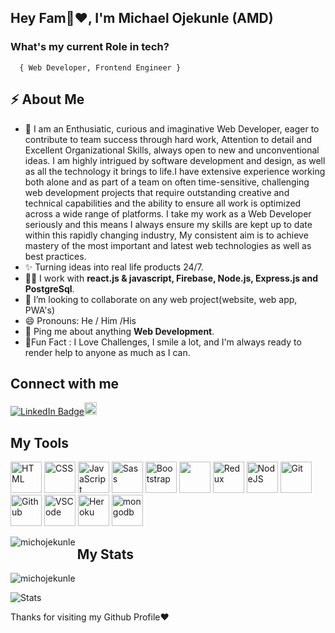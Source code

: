 ### <h2>Hey Fam👋❤️, I'm Michael Ojekunle <span>(AMD)</span></h2>

### **What's my current Role in tech?**</h2> 
      { Web Developer, Frontend Engineer }



<h2>⚡️ About Me</h2>

<ul>
  <li>🦾 I am an Enthusiatic, curious and imaginative Web Developer, eager to contribute to team success through hard work, Attention to detail and Excellent Organizational Skills, always open to new and unconventional ideas. I am highly intrigued by software development and design, as well as all the technology it brings to life.I have extensive experience working both alone and as part of a team on often time-sensitive, challenging web development projects that require outstanding creative and technical capabilities and the ability to ensure all work is optimized across a wide range of platforms. I take my work as a Web Developer seriously and this means I always ensure my skills are kept up to date within this rapidly changing industry, My consistent aim is to achieve mastery of the most important and latest web technologies as well as best practices.
 <!-- I am a positive, enthusiastic and competent Web Developer who, over the years, has built up a diverse range of skills, qualities and attributes that guarantee I will perform highly in this role. . If you hire me as your Web Developer, I assure you I will fit into your team quickly, I will always put the commercial needs of your business at the forefront of everything I do, and the work I carry out will be consistent to a first-class standard.--></li>
  <li>✨ Turning ideas into real life products 24/7. </li>
  <li>👨‍💻 I work with <strong>react.js & javascript, Firebase, Node.js, Express.js and PostgreSql</strong>.</li>
  <li>👯 I’m looking to collaborate on any web project(website, web app, PWA's)</li>
  <li>😄 Pronouns: He / Him /His</li>
  <li>💬 Ping me about anything <strong>Web Development</strong>.</li>
  <li>🎉Fun Fact : I Love Challenges, I smile a lot, and I'm always ready to render help to anyone as much as I can.</li>
</ul>

<h2>Connect with me</h3>
<p><a href="https://www.linkedin.com/in/michael-ojekunle-651a8a232/"><img src="https://img.shields.io/badge/-michael%20ojekunle%20-blue?style=plastic&amp;labelColor=blue&amp;logo=LinkedIn&amp;link=www.linkedin.com/in/adeoluwa-agbakosi-687023219" alt="LinkedIn Badge"></a><a href="https://twitter.com/MichaelOjekunl2"><img width="20" height="20" src="https://www.google.com/imgres?imgurl=https%3A%2F%2Fstatic.vecteezy.com%2Fsystem%2Fresources%2Fpreviews%2F002%2F534%2F045%2Foriginal%2Fsocial-media-twitter-logo-blue-isolated-free-vector.jpg&imgrefurl=https%3A%2F%2Fwww.vecteezy.com%2Ffree-vector%2Ftwitter-logo&tbnid=845NKwkR7YZbMM&vet=12ahUKEwiR5MyIjdr5AhUTRhoKHXntDy4QMygBegUIARDiAQ..i&docid=b8RJV3ciMYFhMM&w=1920&h=1920&q=twitter%20logo&ved=2ahUKEwiR5MyIjdr5AhUTRhoKHXntDy4QMygBegUIARDiAQ"></a> </p>



<h2> My Tools </h2>
<p align="left">
    <img src="https://cdn.jsdelivr.net/gh/devicons/devicon/icons/html5/html5-original.svg" alt="HTML" height="50" width="50" />
  <img src="https://cdn.jsdelivr.net/gh/devicons/devicon/icons/css3/css3-original.svg" alt="CSS" height="50" width="50"/>
  <img src="https://cdn.jsdelivr.net/gh/devicons/devicon/icons/javascript/javascript-original.svg" alt="JavaScript" height="50" width="50"/>
<!--    <img src="https://cdn.jsdelivr.net/gh/devicons/devicon/icons/typescript/typescript-original.svg" alt="TypeScript" height="40" width="40"/> -->
   <img src="https://cdn.jsdelivr.net/gh/devicons/devicon/icons/sass/sass-original.svg" alt="Sass" height="50" width="50"/>
  <img src="https://cdn.jsdelivr.net/gh/devicons/devicon/icons/bootstrap/bootstrap-original.svg" alt="Bootstrap" height="50" width="50"/>
  <!--<img src="https://cdn.jsdelivr.net/gh/devicons/devicon/icons/bulma/bulma-original.svg" alt="Bulma" height="50" width="50"/>-->
  <img src="https://cdn.jsdelivr.net/gh/devicons/devicon/icons/react/react-original.svg" ait="React" height="50" width="50" />
   <img src="https://cdn.jsdelivr.net/gh/devicons/devicon/icons/redux/redux-original.svg" alt="Redux" height="50" width="50"/>
   <!-- <img src="https://cdn.jsdelivr.net/gh/devicons/devicon/icons/nextjs/nextjs-original.svg" alt="NextJS" height="50" width="50"/> -->
    <img src="https://cdn.jsdelivr.net/gh/devicons/devicon/icons/nodejs/nodejs-original.svg" alt="NodeJS" height="50" width="50"/>
  <img src="https://cdn.jsdelivr.net/gh/devicons/devicon/icons/git/git-original.svg" alt="Git" height="50" width="50"/>
  <img src="https://cdn.jsdelivr.net/gh/devicons/devicon/icons/github/github-original.svg" alt="Github" height="50" width="50"/>
  <img src="https://cdn.jsdelivr.net/gh/devicons/devicon/icons/vscode/vscode-original.svg" alt="VSCode" height="50" width="50"/>
  <img src="https://cdn.jsdelivr.net/gh/devicons/devicon/icons/heroku/heroku-original.svg" alt="Heroku" height="50" width="50"/>
  <img src="https://www.opc-router.com/what-is-mongodb/" alt="mongodb" height="50" width="50"/>    
        
</p>


 <p><img align="left" src="https://github-readme-stats.vercel.app/api/top-langs?username=michojekunle&show_icons=true&locale=en&layout=compact" alt="michojekunle" /></p>
<h2> My Stats </h2>
<p><img align="center" src="https://github-readme-streak-stats.herokuapp.com/?user=michojekunle&" alt="michojekunle" /></p>

<img src="https://github-readme-stats.vercel.app/api?username=michojekunle&show_icons=true&hide_border=true" alt="Stats" />

<p> Thanks for visiting my Github Profile❤️ </p>

